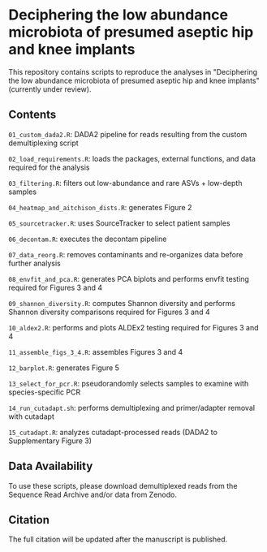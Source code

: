 # Deciphering the low abundance microbiota of presumed aseptic hip and knee implants

This repository contains scripts to reproduce the analyses in "Deciphering the low abundance microbiota of presumed aseptic hip and knee implants" (currently under review).

## Contents

`01_custom_dada2.R`: DADA2 pipeline for reads resulting from the custom demultiplexing script

`02_load_requirements.R`: loads the packages, external functions, and data required for the analysis

`03_filtering.R`: filters out low-abundance and rare ASVs + low-depth samples

`04_heatmap_and_aitchison_dists.R`: generates Figure 2

`05_sourcetracker.R`: uses SourceTracker to select patient samples

`06_decontam.R`: executes the decontam pipeline

`07_data_reorg.R`: removes contaminants and re-organizes data before further analysis

`08_envfit_and_pca.R`: generates PCA biplots and performs envfit testing required for Figures 3 and 4

`09_shannon_diversity.R`: computes Shannon diversity and performs Shannon diversity comparisons required for Figures 3 and 4

`10_aldex2.R`: performs and plots ALDEx2 testing required for Figures 3 and 4

`11_assemble_figs_3_4.R`: assembles Figures 3 and 4

`12_barplot.R`: generates Figure 5 

`13_select_for_pcr.R`: pseudorandomly selects samples to examine with species-specific PCR

`14_run_cutadapt.sh`: performs demultiplexing and primer/adapter removal with cutadapt

`15_cutadapt.R`: analyzes cutadapt-processed reads (DADA2 to Supplementary Figure 3)

## Data Availability

To use these scripts, please download demultiplexed reads from the Sequence Read Archive and/or data from Zenodo.

## Citation

The full citation will be updated after the manuscript is published.
